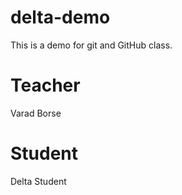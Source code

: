 # delta-demo
This is a demo for git and GitHub class.

# Teacher
Varad Borse

# Student
Delta Student